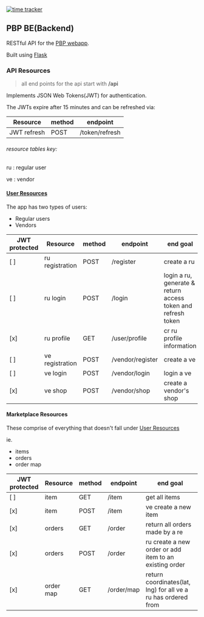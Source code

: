 [![time tracker](https://wakatime.com/badge/github/MainaMurage/PBP_BE.svg)](https://wakatime.com/badge/github/MainaMurage/PBP_BE)
## PBP BE(Backend)
RESTful API for the [PBP webapp](https://github.com/MainaMurage/PBP-FE). 

Built using [Flask](https://flask.palletsprojects.com/en/1.1.x/)

### API Resources
> all end points for the api start with **/api**

Implements JSON Web Tokens(JWT) for authentication.

The JWTs expire after 15 minutes and can be refreshed via:

| Resource        | method | endpoint  |
| --------------- | ------ | --------- |
| JWT refresh     | POST   | /token/refresh |
###### resource tables key:
ru
 : regular user
 
ve
: vendor

#### [User Resources](#user-resources)
The app has two types of users:
- Regular users
- Vendors

| JWT protected | Resource        | method | endpoint  | end goal |
| ------------- | --------------- | ------ | --------- | -------- |
| [ ]           | ru registration | POST   | /register | create a ru |
| [ ]           | ru login        | POST   | /login    | login a ru, generate & return access token and refresh token |
| [x]           | ru profile      | GET    | /user/profile | cr ru profile information |
| [ ]           | ve registration | POST   | /vendor/register | create a ve |
| [ ]           | ve login        | POST   | /vendor/login | login a ve |
| [x]           | ve shop         | POST   | /vendor/shop | create a vendor's shop |

#### Marketplace Resources
These comprise of everything that doesn't fall under [User Resources](#user-resources)

ie.
- items
- orders
- order map

| JWT protected | Resource        | method | endpoint  | end goal |
| ------------- | --------------- | ------ | --------- | -------- |
| [ ]           | item            | GET    | /item     | get all items |
| [x]           | item            | POST   | /item     | ve create a new item |
| [x]           | orders          | GET    | /order    | return all orders made by a re |
| [x]           | orders          | POST   | /order    | ru create a new order or add item to an existing order |
| [x]           | order map       | GET    | /order/map | return coordinates(lat, lng) for all ve a ru has ordered from |
